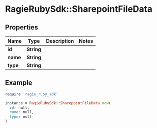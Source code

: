 # RagieRubySdk::SharepointFileData

## Properties

| Name | Type | Description | Notes |
| ---- | ---- | ----------- | ----- |
| **id** | **String** |  |  |
| **name** | **String** |  |  |
| **type** | **String** |  |  |

## Example

```ruby
require 'ragie_ruby_sdk'

instance = RagieRubySdk::SharepointFileData.new(
  id: null,
  name: null,
  type: null
)
```

